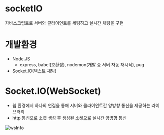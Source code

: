 # socketIO
자바스크립트로 서버와 클라이언트를 세팅하고 실시간 채팅을 구현


# 개발환경
- Node.JS
  - express, babel(호환성), nodemon(개발 중 서버 자동 재시작), pug
- Socket.IO(텍스트 채팅)


# Socket.IO(WebSocket)
- 웹 환경에서 하나의 연결을 통해 서버와 클라이언트간 양방향 통신을 제공하는 라이브러리
- http 통신으로 소켓 생성 후 생성된 소켓으로 실시간 양방향 통신

![wsInfo](https://img1.daumcdn.net/thumb/R1280x0/?scode=mtistory2&fname=https%3A%2F%2Fblog.kakaocdn.net%2Fdn%2FD7H9g%2FbtrV6dPzOCG%2Fmmz0gCCsxzkbv903ptRX71%2Fimg.png)
